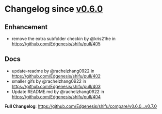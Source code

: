 # Changelog since [v0.6.0](https://github.com/Edgenesis/shifu/releases/tag/v0.6.0)


## Enhancement

* remove the extra subfolder checkin by @kris21he in https://github.com/Edgenesis/shifu/pull/405

## Docs

* update-readme by @rachelzhang0922 in https://github.com/Edgenesis/shifu/pull/402
* smaller gifs by @rachelzhang0922 in https://github.com/Edgenesis/shifu/pull/403
* Update README.md by @rachelzhang0922 in https://github.com/Edgenesis/shifu/pull/404

**Full Changelog**: https://github.com/Edgenesis/shifu/compare/v0.6.0...v0.7.0


